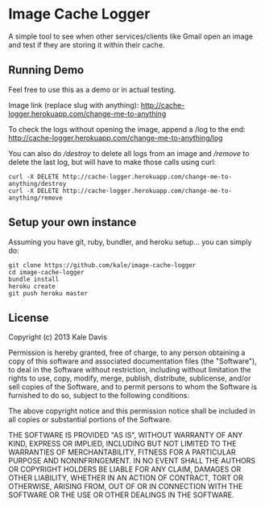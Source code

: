 # Image Cache Logger

A simple tool to see when other services/clients like Gmail open an image and test if they are storing it within their cache.

## Running Demo

Feel free to use this as a demo or in actual testing.

Image link (replace slug with anything):
http://cache-logger.herokuapp.com/change-me-to-anything

To check the logs without opening the image, append a /log to the end:
http://cache-logger.herokuapp.com/change-me-to-anything/log

You can also do */destroy* to delete all logs from an image and */remove* to delete the last log, but will have to make those calls using curl:

    curl -X DELETE http://cache-logger.herokuapp.com/change-me-to-anything/destroy
    curl -X DELETE http://cache-logger.herokuapp.com/change-me-to-anything/remove

## Setup your own instance

Assuming you have git, ruby, bundler, and heroku setup... you can simply do:

    git clone https://github.com/kale/image-cache-logger
    cd image-cache-logger
    bundle install
    heroku create
    git push heroku master

## License

Copyright (c) 2013 Kale Davis

Permission is hereby granted, free of charge, to any person obtaining
a copy of this software and associated documentation files (the
"Software"), to deal in the Software without restriction, including
without limitation the rights to use, copy, modify, merge, publish,
distribute, sublicense, and/or sell copies of the Software, and to
permit persons to whom the Software is furnished to do so, subject to
the following conditions:

The above copyright notice and this permission notice shall be
included in all copies or substantial portions of the Software.

THE SOFTWARE IS PROVIDED "AS IS", WITHOUT WARRANTY OF ANY KIND,
EXPRESS OR IMPLIED, INCLUDING BUT NOT LIMITED TO THE WARRANTIES OF
MERCHANTABILITY, FITNESS FOR A PARTICULAR PURPOSE AND
NONINFRINGEMENT. IN NO EVENT SHALL THE AUTHORS OR COPYRIGHT HOLDERS BE
LIABLE FOR ANY CLAIM, DAMAGES OR OTHER LIABILITY, WHETHER IN AN ACTION
OF CONTRACT, TORT OR OTHERWISE, ARISING FROM, OUT OF OR IN CONNECTION
WITH THE SOFTWARE OR THE USE OR OTHER DEALINGS IN THE SOFTWARE.
